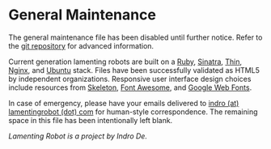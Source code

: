 # General Maintenance

The general maintenance file has been disabled until further notice. Refer to the [git repository](http://www.github.com/indrode/lamenting_robot) for advanced information.

Current generation lamenting robots are built on a [Ruby](http://www.ruby-lang.org/en/), [Sinatra](http://www.sinatrarb.com), [Thin](http://code.macournoyer.com/thin/), [Nginx](http://www.nginx.org), and [Ubuntu](http://www.ubuntu.com) stack. Files have been successfully validated as HTML5 by independent organizations. Responsive user interface design choices include resources from [Skeleton](http://www.getskeleton.com), [Font Awesome](https://github.com/FortAwesome/Font-Awesome), and [Google Web Fonts](http://www.google.com/webfonts).

In case of emergency, please have your emails delivered to [indro (at) lamentingrobot (dot) com](mailto:indro@lamentingrobot.com) for human-style correspondence. The remaining space in this file has been intentionally left blank.

_Lamenting Robot is a project by Indro De._